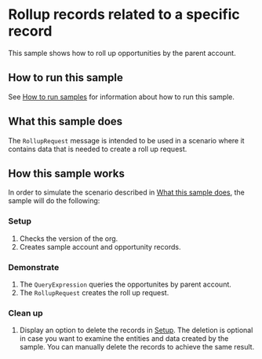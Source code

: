 # Rollup records related to a specific record
This sample shows how to roll up opportunities by the parent account.

## How to run this sample

See [How to run samples](../../../How-to-run-samples.md) for information about how to run this sample.

## What this sample does

The `RollupRequest` message is intended to be used in a scenario where it contains data that is needed to create a roll up request. 

## How this sample works

In order to simulate the scenario described in [What this sample does](#what-this-sample-does), the sample will do the following:

### Setup
1. Checks the version of the org.
2. Creates sample account and opportunity records.


### Demonstrate
1. The `QueryExpression` queries the opportunites by parent account.
2. The `RollupRequest` creates the roll up request.
### Clean up

1. Display an option to delete the records in [Setup](#setup).
    The deletion is optional in case you want to examine the entities and data created by the sample. You can manually delete the records to achieve the same result.
